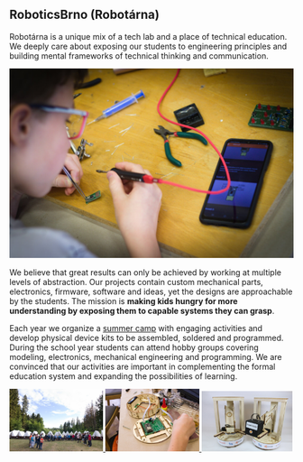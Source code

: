 ## RoboticsBrno (Robotárna)

Robotárna is a unique mix of a tech lab and a place of technical education.
We deeply care about exposing our students to engineering principles and building mental frameworks of technical thinking and communication.

[![](https://raw.githubusercontent.com/RoboticsBrno/.github/main/img/0001.jpg)](https://helceletka.cz/robotarna/)

We believe that great results can only be achieved by working at multiple levels of abstraction.
Our projects contain custom mechanical parts, electronics, firmware, software and ideas, yet the designs are approachable by the students.
The mission is **making kids hungry for more understanding by exposing them to capable systems they can grasp**.


Each year we organize a [summer camp](https://robotickytabor.cz/) with engaging activities and develop physical device kits to be assembled, soldered and programmed.
During the school year students can attend hobby groups covering modeling, electronics, mechanical engineering and programming.
We are convinced that our activities are important in complementing the formal education system and expanding the possibilities of learning.

<div>
	<a href="https://robotickytabor.cz/">
		<img src="https://raw.githubusercontent.com/RoboticsBrno/.github/main/img/0091.jpg" width="33%" />
	</a>
	<a href="https://robotka.robotickytabor.cz/">
	<img src="https://raw.githubusercontent.com/RoboticsBrno/.github/main/img/0042.jpg" width="33%" />
	</a>
	<a href="https://roboruka.robotickytabor.cz/">
		<img src="https://raw.githubusercontent.com/RoboticsBrno/.github/main/img/roboruka.jpg" width="32%" />
	</a>
</div>